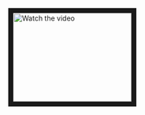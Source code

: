 <a href="http://www.youtube.com/watch?feature=player_embedded&v=KMlAu57uCKY" target="_blank">
 <img src="http://img.youtube.com/vi/KMlAu57uCKY/maxresdefault.jpg" alt="Watch the video" width="240" height="180" border="10" />
</a>
